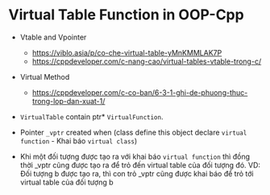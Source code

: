 # Virtual Table Function in OOP-Cpp
- Vtable and Vpointer
    * https://viblo.asia/p/co-che-virtual-table-yMnKMMLAK7P
    * https://cppdeveloper.com/c-nang-cao/virtual-tables-vtable-trong-c/
- Virtual Method
    * https://cppdeveloper.com/c-co-ban/6-3-1-ghi-de-phuong-thuc-trong-lop-dan-xuat-1/
      
- `VirtualTable` contain ptr* `VirtualFunction`.

- Pointer `_vptr` created when (class define this object declare `virtual function` - Khai báo `virtual class`)

- Khi một đối tượng được tạo ra với khai báo `virtual function` thì đồng thời _vptr cũng được tạo ra để trỏ đến virtual table của đối tượng đó. VD: 
Đối tượng b được tạo ra, thì con trỏ _vptr cũng được khai báo để trỏ tới virtual table của đối tượng b
